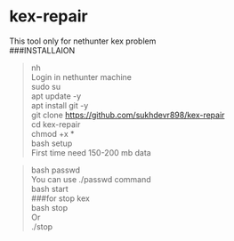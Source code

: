 # kex-repair
This tool only for nethunter kex problem <br>
###INSTALLAION
> nh <br>
Login in nethunter machine <br>
> sudo su <br>
> apt update -y <br>
> apt install git -y <br>
> git clone https://github.com/sukhdevr898/kex-repair <br>
> cd kex-repair <br>
> chmod +x * <br>
> bash setup <br>
> First time need 150-200 mb data <br>

> bash passwd <br>
You can use ./passwd command <br>
> bash start <br>
###for stop kex <br>
> bash stop <br>
Or <br>
> ./stop <br>
